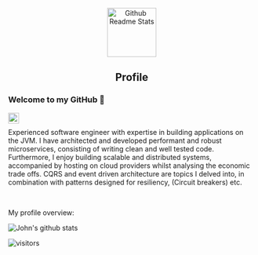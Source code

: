 <p align="center">
 <img width="100px" src="https://res.cloudinary.com/anuraghazra/image/upload/v1594908242/logo_ccswme.svg" align="center" alt="Github Readme Stats" />
 <h2 align="center">Profile</h2>
</p>

### Welcome to my GitHub 👋

<a href="https://www.linkedin.com/in/john-chang-55a784113/">
  <img align="left" alt="Apurv's LinkdeIN" width="22px" src="https://cdn.jsdelivr.net/npm/simple-icons@v3/icons/linkedin.svg" />
</a>
<br />

<div>
<p>
Experienced software engineer with expertise in building applications on the JVM. I have architected and developed performant and robust microservices, consisting of writing clean and well tested code. Furthermore, I enjoy building scalable and distributed systems, accompanied by hosting on cloud providers whilst analysing the economic trade offs. CQRS and event driven architecture are topics I delved into, in combination with patterns designed for resiliency, (Circuit breakers) etc.
</h4>
</div>
<br />
<div><p>My profile overview: </p></div>

![John's github stats](https://github-readme-stats.vercel.app/api?username=JohnChangUK&show_icons=true)
<br />

 ![visitors](https://visitor-badge.laobi.icu/badge?page_id=JohnChangUK)
